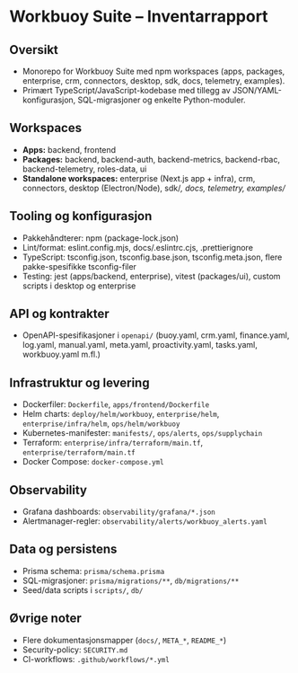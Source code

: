 # Workbuoy Suite – Inventarrapport

## Oversikt
- Monorepo for Workbuoy Suite med npm workspaces (apps, packages, enterprise, crm, connectors, desktop, sdk, docs, telemetry, examples).
- Primært TypeScript/JavaScript-kodebase med tillegg av JSON/YAML-konfigurasjon, SQL-migrasjoner og enkelte Python-moduler.

## Workspaces
- **Apps:** backend, frontend
- **Packages:** backend, backend-auth, backend-metrics, backend-rbac, backend-telemetry, roles-data, ui
- **Standalone workspaces:** enterprise (Next.js app + infra), crm, connectors, desktop (Electron/Node), sdk/*, docs, telemetry, examples/*

## Tooling og konfigurasjon
- Pakkehåndterer: npm (package-lock.json)
- Lint/format: eslint.config.mjs, docs/.eslintrc.cjs, .prettierignore
- TypeScript: tsconfig.json, tsconfig.base.json, tsconfig.meta.json, flere pakke-spesifikke tsconfig-filer
- Testing: jest (apps/backend, enterprise), vitest (packages/ui), custom scripts i desktop og enterprise

## API og kontrakter
- OpenAPI-spesifikasjoner i `openapi/` (buoy.yaml, crm.yaml, finance.yaml, log.yaml, manual.yaml, meta.yaml, proactivity.yaml, tasks.yaml, workbuoy.yaml m.fl.)

## Infrastruktur og levering
- Dockerfiler: `Dockerfile`, `apps/frontend/Dockerfile`
- Helm charts: `deploy/helm/workbuoy`, `enterprise/helm`, `enterprise/infra/helm`, `ops/helm/workbuoy`
- Kubernetes-manifester: `manifests/`, `ops/alerts`, `ops/supplychain`
- Terraform: `enterprise/infra/terraform/main.tf`, `enterprise/terraform/main.tf`
- Docker Compose: `docker-compose.yml`

## Observability
- Grafana dashboards: `observability/grafana/*.json`
- Alertmanager-regler: `observability/alerts/workbuoy_alerts.yaml`

## Data og persistens
- Prisma schema: `prisma/schema.prisma`
- SQL-migrasjoner: `prisma/migrations/**`, `db/migrations/**`
- Seed/data scripts i `scripts/`, `db/`

## Øvrige noter
- Flere dokumentasjonsmapper (`docs/`, `META_*`, `README_*`)
- Security-policy: `SECURITY.md`
- CI-workflows: `.github/workflows/*.yml`
